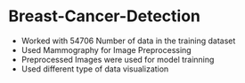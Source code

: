 # Breast-Cancer-Detection
- Worked with 54706 Number of data in the training dataset
- Used Mammography for Image Preprocessing
- Preprocessed Images were used for model trainning
- Used different type of data visualization
